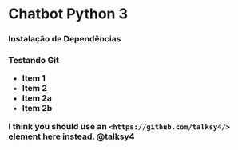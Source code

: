# Chatbot Python 3

<h3> Instalação de Dependências <h3>

Testando Git

 * Item 1 
 * Item 2  
 * Item 2a  
 * Item 2b 

I think you should use an `<https://github.com/talksy4/>` element here instead. 
@talksy4
